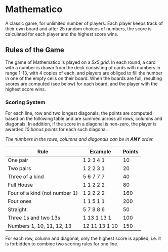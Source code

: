 # Mathematico

A classic game, for unlimited number of players. Each player keeps track of their own board
and after 25 random choices of numbers, the score is calculated for each player and the highest score wins.


## Rules of the Game

The game of Mathematico is played on a *5x5 grid*. In each round, a card with a number is drawn
from the deck consisting of cards with numbers in range 1-13, with 4 copies of each, and players
are obliged to fill the number in one of the empty cells on their board. When the boards are full,
resulting scores are computed (see below) for each board, and the player with the highest score wins.

### Scoring System

For each line, row and two longest diagonals, the points are computed based on the following table
and are summed across all rows, columns and diagonals. In addition, if the score in a diagonal 
is non-zero, the player is awarded *10 bonus points* for each such diagonal. 

*The numbers in the rows, columns and diagonals can be in __ANY__ order.*

 
|             Rule                 |     Example    | Points 
|--------------------------------- | -------------- | ------- 
|    One pair                      |  1  2  3  4  1 |   10 
|    Two pairs                     |  1  2  2  3  1 |   20 
|    Three of a kind               |  5  6  7  7  7 |   40 
|    Full House                    |  1  1  2  2  2 |   80 
|    Four of a kind (not number 1) |  1  2  2  2  2 |  160 
|    Four ones                     |  1  1  5  1  1 |  200 
|    Straight                      |  5  7  9  8  6 |   50 
|    Three 1s and two 13s          |  1 13  1 13  1 |  100 
|    Numbers 1, 10, 11, 12, 13     | 12 11 13  1 10 |  150
               

For each row, column and diagonal, only the highest score is applied, i.e. it is forbidden
to combine two scoring rules for one line.
